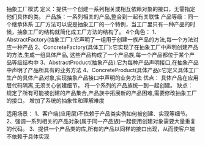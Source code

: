 抽象工厂模式
  定义：提供一个创建一系列相关或相互依赖对象的接口，无需指定他们具体的类。
产品族：一系列相关的产品,整合到一起有关联性
产品等级：同一个继承体系
工厂方法可以说是抽象工厂的一个特例，当工厂里只有一种产品的时候，抽象工厂的结构就简化成工厂方法的结构了。
4个角色：
1、AbstractFactory(抽象工厂):它声明了一组用于创建一族产品的方法,每一个方法对应一种产品
2、ConcreteFactory(具体工厂):它实现了在抽象工厂中声明创建产品的方法,生成一组具体产品,
   这些产品构成了一个产品族,每一个产品都位于某个产品等级结构中
3、AbstractProduct(抽象产品):它为每种产品声明接口,在抽象产品中声明了产品所具有的业务方法
4、ConcreteProduct(具体产品):它定义具体工厂生产的具体产品对象,实现抽象产品接口中声明的业务方法
优点：
  具体产品在应用层代码隔离,无须关心创建细节。
  将一个系列的产品族统一到一起创建。
缺点：
  规定了所有可能被创建的产品集合,产品族中拓展新的产品困难,需要修改抽象工厂的接口。
  增加了系统的抽象性和理解难度

适用场景：
  1、客户端(应用层)不依赖于产品类实例如何被创建、实现等细节。
  2、强调一系列相关的产品对象(属于同一产品族)一起使用创建对象需要大量重复的代码。
  3、提供一个产品类的库,所有的产品以同样的接口出现，从而使客户端不依赖于具体实现  
  
